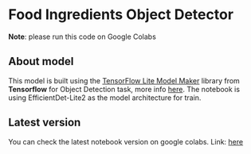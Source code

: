 # **Food Ingredients Object Detector**

**Note**: please run this code on Google Colabs
## **About model**

This model is built using the [TensorFlow Lite Model Maker](https://www.tensorflow.org/lite/guide/model_maker) library from **Tensorflow** for Object Detection task, more info [here](https://www.tensorflow.org/lite/models/modify/model_maker/object_detection). The notebook is using EfficientDet-Lite2 as the model architecture for train.

## **Latest version**

You can check the latest notebook version on google colabs. Link: [here](https://colab.research.google.com/drive/15Q4S70-jme9LyMp0pnFxDR-cI3_E6Rf0#scrollTo=81Z99PjScb3L)
